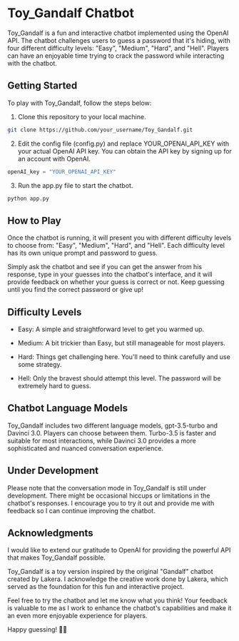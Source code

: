 # Toy_Gandalf Chatbot

Toy_Gandalf is a fun and interactive chatbot implemented using the OpenAI API. The chatbot challenges users to guess a password that it's hiding, with four different difficulty levels: "Easy", "Medium", "Hard", and "Hell". Players can have an enjoyable time trying to crack the password while interacting with the chatbot.

## Getting Started

To play with Toy_Gandalf, follow the steps below:

1. Clone this repository to your local machine.

```bash
git clone https://github.com/your_username/Toy_Gandalf.git

```
2. Edit the config file (config.py) and replace YOUR_OPENAI_API_KEY with your actual OpenAI API key. You can obtain the API key by signing up for an account with OpenAI.

```py
openAI_key = "YOUR_OPENAI_API_KEY"
```

3. Run the app.py file to start the chatbot.

```bash
python app.py
```
## How to Play
Once the chatbot is running, it will present you with different difficulty levels to choose from: "Easy", "Medium", "Hard", and "Hell". Each difficulty level has its own unique prompt and password to guess.

Simply ask the chatbot and see if you can get the answer from his response, type in your guesses into the chatbot's interface, and it will provide feedback on whether your guess is correct or not. Keep guessing until you find the correct password or give up!

## Difficulty Levels
- Easy: A simple and straightforward level to get you warmed up.

- Medium: A bit trickier than Easy, but still manageable for most players.

- Hard: Things get challenging here. You'll need to think carefully and use some strategy.

- Hell: Only the bravest should attempt this level. The password will be extremely hard to guess.

## Chatbot Language Models
Toy_Gandalf includes two different language models, gpt-3.5-turbo and Davinci 3.0. Players can choose between them. Turbo-3.5 is faster and suitable for most interactions, while Davinci 3.0 provides a more sophisticated and nuanced conversation experience.

## Under Development
Please note that the conversation mode in Toy_Gandalf is still under development. There might be occasional hiccups or limitations in the chatbot's responses. I encourage you to try it out and provide me with feedback so I can continue improving the chatbot.


## Acknowledgments
I would like to extend our gratitude to OpenAI for providing the powerful API that makes Toy_Gandalf possible.

Toy_Gandalf is a toy version inspired by the original "Gandalf" chatbot created by Lakera. I acknowledge the creative work done by Lakera, which served as the foundation for this fun and interactive project.

Feel free to try the chatbot and let me know what you think! Your feedback is valuable to me as I work to enhance the chatbot's capabilities and make it an even more enjoyable experience for players.

Happy guessing! 🧙‍♂️
